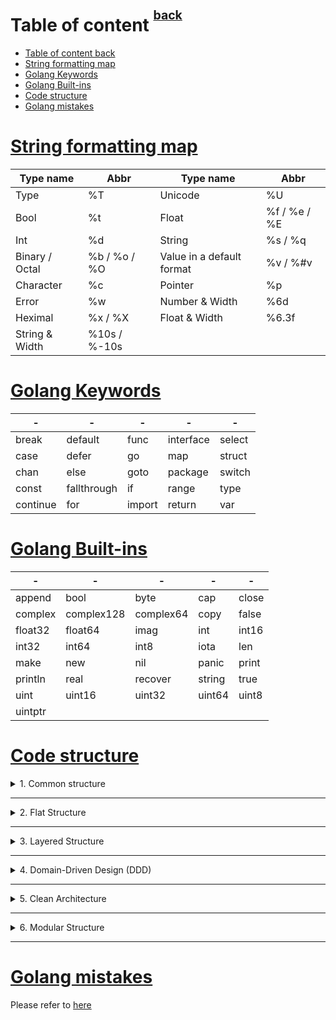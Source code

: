# Table of content <sup><sup>[back](../README.md)</sup></sup>
- [Table of content back](#table-of-content-back)
- [String formatting map](#string-formatting-map)
- [Golang Keywords](#golang-keywords)
- [Golang Built-ins](#golang-built-ins)
- [Code structure](#code-structure)
- [Golang mistakes](#golang-mistakes)

# [String formatting map](#table-of-content-back)
| Type name      | Abbr         | Type name                 | Abbr         |
| -------------- | ------------ | ------------------------- | ------------ |
| Type           | %T           | Unicode                   | %U           |
| Bool           | %t           | Float                     | %f / %e / %E |
| Int            | %d           | String                    | %s / %q      |
| Binary / Octal | %b / %o / %O | Value in a default format | %v / %#v     |
| Character      | %c           | Pointer                   | %p           |
| Error          | %w           | Number & Width            | %6d          |
| Heximal        | %x / %X      | Float & Width             | %6.3f        |
| String & Width | %10s / %-10s |                           |              |

# [Golang Keywords](#table-of-content-back)
| -        | -           | -      | -         | -      |
| -------- | ----------- | ------ | --------- | ------ |
| break    | default     | func   | interface | select |
| case     | defer       | go     | map       | struct |
| chan     | else        | goto   | package   | switch |
| const    | fallthrough | if     | range     | type   |
| continue | for         | import | return    | var    |


# [Golang Built-ins](#table-of-content-back)
| -       | -          | -         | -      | -     |
| ------- | ---------- | --------- | ------ | ----- |
| append  | bool       | byte      | cap    | close |
| complex | complex128 | complex64 | copy   | false |
| float32 | float64    | imag      | int    | int16 |
| int32   | int64      | int8      | iota   | len   |
| make    | new        | nil       | panic  | print |
| println | real       | recover   | string | true  |
| uint    | uint16     | uint32    | uint64 | uint8 |
| uintptr |            |           |        |       |

# [Code structure](#table-of-content-back)

<details>
<summary> 1. Common structure </summary>

```go
project-root/
    ├── cmd/
    │   ├── your-app-name/
    │   │   ├── main.go         # Application entry point
    │   │   └── ...             # Other application-specific files
    │   └── another-app/
    │       ├── main.go         # Another application entry point
    │       └── ...
    ├── internal/                # Private application and package code
    │   ├── config/
    │   │   ├── config.go       # Configuration logic
    │   │   └── ...
    │   ├── database/
    │   │   ├── database.go     # Database setup and access
    │   │   └── ...
    │   └── ...
    ├── pkg/                     # Public, reusable packages
    │   ├── mypackage/
    │   │   ├── mypackage.go    # Public package code
    │   │   └── ...
    │   └── ...
    ├── api/                     # API-related code (e.g., REST or gRPC)
    │   ├── handler/
    │   │   ├── handler.go      # HTTP request handlers
    │   │   └── ...
    │   ├── middleware/
    │   │   ├── middleware.go  # Middleware for HTTP requests
    │   │   └── ...
    │   └── ...
    ├── web/                     # Front-end web application assets
    │   ├── static/
    │   │   ├── css/
    │   │   ├── js/
    │   │   └── ...
    │   └── templates/
    │       ├── index.html
    │       └── ...
    ├── scripts/                 # Build, deployment, and maintenance scripts
    │   ├── build.sh
    │   ├── deploy.sh
    │   └── ...
    ├── configs/                 # Configuration files for different environments
    │   ├── development.yaml
    │   ├── production.yaml
    │   └── ...
    ├── tests/                   # Unit and integration tests
    │   ├── unit/
    │   │   ├── ...
    │   └── integration/
    │       ├── ...
    ├── docs/                    # Project documentation
    ├── .gitignore               # Gitignore file
    ├── go.mod                   # Go module file
    ├── go.sum                   # Go module dependencies file
    └── README.md                # Project README
```

Here's a brief explanation of the key directories:

- `cmd/`: This directory contains application-specific entry points (usually one per application or service). It's where you start your application.

- `internal/`: This directory holds private application and package code. Code in this directory is not meant to be used by other projects. It's a way to enforce access control within your project.

- `pkg/`: This directory contains public, reusable packages that can be used by other projects. Code in this directory is meant to be imported by external projects.

- `api/`: This directory typically holds HTTP or RPC API-related code, including request handlers and middleware.

- `web/`: If your project includes a front-end web application, this is where you'd put your assets (CSS, JavaScript, templates, etc.).

- `scripts/`: Contains scripts for building, deploying, or maintaining the project.

- `configs/`: Configuration files for different environments (e.g., development, production) reside here.

- `tests/`: Holds unit and integration tests for your code.

- `docs/`: Project documentation, such as design documents or API documentation.

The folder structure for a Go project can vary depending on the size and complexity of the project, as well as personal or team preferences. Here are some alternative folder structures for Go projects:
</details>

---

<details>
<summary> 2. Flat Structure </summary>
In smaller projects, you might opt for a flat structure where all your Go source files reside in the project root directory. This approach is simple but may become hard to manage as the project grows.

 ```go
 project-root/
     ├── main.go
     ├── handler.go
     ├── config.go
     ├── database.go
     ├── ...
     ├── static/
     ├── templates/
     ├── scripts/
     ├── configs/
     ├── tests/
     └── docs/
 ```
</details>

---

<details>
<summary> 3. Layered Structure </summary>
Organize your code into layers, such as "web," "api," and "data." This approach helps separate concerns.

 ```go
 project-root/
     ├── main.go
     ├── web/
     │   ├── handler.go
     │   ├── static/
     │   ├── templates/
     ├── api/
     │   ├── routes.go
     │   ├── middleware/
     ├── data/
     │   ├── database.go
     │   ├── repository.go
     ├── configs/
     ├── tests/
     ├── docs/
 ```
</details>

---

<details>
<summary> 4. Domain-Driven Design (DDD) </summary>
In larger applications, consider structuring your project based on domain-driven design principles. Each domain has its own directory.

 ```go
 project-root/
     ├── cmd/
     │   ├── app1/
     │   ├── app2/
     ├── internal/
     │   ├── auth/
     │   │   ├── handler.go
     │   │   ├── service.go
     │   ├── orders/
     │   │   ├── handler.go
     │   │   ├── service.go
     │   ├── ...
     ├── pkg/
     │   ├── utility/
     │   │   ├── ...
     │   ├── ...
     ├── api/
     │   ├── app1/
     │   │   ├── ...
     │   ├── app2/
     │   │   ├── ...
     ├── web/
     │   ├── app1/
     │   │   ├── ...
     │   ├── app2/
     │   │   ├── ...
     ├── scripts/
     ├── configs/
     ├── tests/
     └── docs/
 ```
</details>

---

<details>
<summary> 5. Clean Architecture </summary>
You can adopt a clean architecture approach, which emphasizes a separation of concerns between different layers of your application.

```go
project-root/
   ├── cmd/
   │   ├── your-app/
   │   │   ├── main.go
   ├── internal/
   │   ├── app/
   │   │   ├── handler.go
   │   │   ├── service.go
   │   ├── domain/
   │   │   ├── model.go
   │   │   ├── repository.go
   ├── pkg/
   │   ├── utility/
   │   │   ├── ...
   ├── api/
   │   ├── ...
   ├── web/
   │   ├── ...
   ├── scripts/
   ├── configs/
   ├── tests/s
   └── docs/
```
</details> 

---

<details>
<summary> 6. Modular Structure </summary>
Organize your code into separate modules, each with its own directory structure. This approach can be useful when developing multiple independent components within a single project.

 ```go
 project-root/
     ├── module1/
     │   ├── cmd/
     │   ├── internal/
     │   ├── pkg/
     │   ├── api/
     │   ├── web/
     │   ├── scripts/
     │   ├── configs/
     │   ├── tests/
     │   └── docs/
     ├── module2/
     │   ├── ...
 ```

Remember that the right folder structure depends on the specific needs of your project and your team's development practices. Choose a structure that helps maintain code organization, readability, and collaboration as your project evolves.
</details>
  
---

# [Golang mistakes](#table-of-content-back)
Please refer to [here](./mistakes/MISTAKES.md)